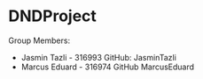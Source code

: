# DNDProject

Group Members: 
- Jasmin Tazli - 316993
    GitHub: JasminTazli
- Marcus Eduard - 316974
    GitHub MarcusEduard

